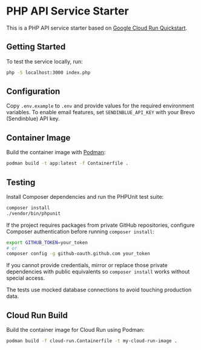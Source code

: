 # PHP API Service Starter

This is a PHP API service starter based on [Google Cloud Run Quickstart](https://cloud.google.com/run/docs/quickstarts/build-and-deploy/deploy-php-service).

## Getting Started

To test the service locally, run:

```sh
php -S localhost:3000 index.php
```

## Configuration

Copy `.env.example` to `.env` and provide values for the required environment variables. To enable email features, set `SENDINBLUE_API_KEY` with your Brevo (Sendinblue) API key.

## Container Image

Build the container image with [Podman](https://podman.io/):

```sh
podman build -t app:latest -f Containerfile .
```

## Testing

Install Composer dependencies and run the PHPUnit test suite:

```sh
composer install
./vendor/bin/phpunit
```

If the project requires packages from private GitHub repositories, configure Composer authentication before running `composer install`:

```sh
export GITHUB_TOKEN=your_token
# or
composer config -g github-oauth.github.com your_token
```

If you cannot provide credentials, mirror or replace those private dependencies with public equivalents so `composer install` works without special access.

The tests use mocked database connections to avoid touching production data.

## Cloud Run Build

Build the container image for Cloud Run using Podman:

```sh
podman build -f cloud-run.Containerfile -t my-cloud-run-image .
```
